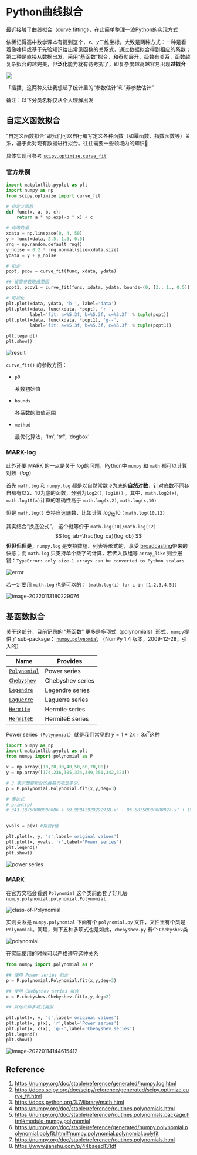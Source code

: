 # Python曲线拟合




最近接触了曲线拟合（[curve fitting](https://en.wikipedia.org/wiki/Curve_fitting)），在此简单整理一波Python的实现方式

<!--more-->

依稀记得高中数学课本有提到这个，$x$​​、$y$​​​​ 二维坐标。大致是两种方式：一种是看着像啥样或基于先验知识给出常见函数的关系式，通过数据拟合得到相应的系数；第二种是直接从数据出发，采用“基函数”拟合，和泰勒展开、级数有关系，函数越复杂拟合的越完美，但**泛化**能力就有待考究了，即复杂度越高越容易出现**过拟合**

![](https://upload.wikimedia.org/wikipedia/commons/a/a8/Regression_pic_assymetrique.gif)

「插播」这两种又让我想起了统计里的“参数估计”和“非参数估计”

备注：以下分类名称仅从个人理解出发

## 自定义函数拟合

“自定义函数拟合”即我们可以自行编写定义各种函数（如幂函数、指数函数等）关系，基于此对现有数据进行拟合。往往需要一些领域内的知识🤔

具体实现可参考 [`scipy.optimize.curve_fit`](https://docs.scipy.org/doc/scipy/reference/generated/scipy.optimize.curve_fit.html) 

### 官方示例

```python
import matplotlib.pyplot as plt
import numpy as np
from scipy.optimize import curve_fit

# 自定义函数
def func(x, a, b, c):
    return a * np.exp(-b * x) + c

# 构造数据
xdata = np.linspace(0, 4, 50)
y = func(xdata, 2.5, 1.3, 0.5)
rng = np.random.default_rng()
y_noise = 0.2 * rng.normal(size=xdata.size)
ydata = y + y_noise

# 拟合
popt, pcov = curve_fit(func, xdata, ydata)

## 设置参数取值范围
popt1, pcov1 = curve_fit(func, xdata, ydata, bounds=(0, [3., 1., 0.5]))

# 可视化
plt.plot(xdata, ydata, 'b-', label='data')
plt.plot(xdata, func(xdata, *popt), 'r-',
         label='fit: a=%5.3f, b=%5.3f, c=%5.3f' % tuple(popt))
plt.plot(xdata, func(xdata, *popt1), 'g--',
         label='fit: a=%5.3f, b=%5.3f, c=%5.3f' % tuple(popt1))

plt.legend()
plt.show()
```

![result](https://raw.githubusercontent.com/unclehuzi/pic/master/img/image-20220113162513531.png)

`curve_fit()` 的参数方面：

- `p0`

  系数初始值

- `bounds`

  各系数的取值范围 

- `method`

	最优化算法，'lm', 'trf', 'dogbox'

### MARK-log

此外还要 MARK 的一点是关于  $log$​ 的问题，Python中 `numpy` 和 `math` 都可以计算对数（$log$）

首先 `math.log`  和 `numpy.log` 都是以自然常数 $e$​​​ 为底的**自然对数**，针对底数不同各自都有以2、10为底的函数，分别为`log2()`, `log10()` 。其中，`math.log2(x)`, `math.log10(x)`计算的准确性高于 `math.log(x,2)`, `math.log(x,10)`

但是 `math.log()` 支持自选底数，比如计算 $log_{12}{10}$​​ ：`math.log(10,12)`

其实结合“换底公式”， 这个就等价于  `math.log(10)/math.log(12)`
$$
log_ab=\frac{log_ca}{log_cb}
$$
**但但但但是**，`numpy.log` 是支持数组、列表等形式的，享受 [broadcasting](https://numpy.org/doc/stable/user/basics.broadcasting.html)带来的快感；而 `math.log` 只支持单个数字的计算，若传入数组等 `array_like` 则会报错：`TypeError: only size-1 arrays can be converted to Python scalars`

![error](https://raw.githubusercontent.com/unclehuzi/pic/master/img/image-20220113175124951.png)

若一定要用 `math.log` 也是可以的： `[math.log(i) for i in [1,2,3,4,5]]`

![image-20220113180229076](https://raw.githubusercontent.com/unclehuzi/pic/master/img/image-20220113180229076.png)

## 基函数拟合

关于这部分，目前记录的 “基函数” 更多是多项式（polynomials）形式，`numpy`提供了 sub-package： [`numpy.polynomial`](https://numpy.org/doc/stable/reference/routines.polynomials.package.html#module-numpy.polynomial) （NumPy 1.4 版本，2009-12-28，引入的）

| **Name**                                                     | **Provides**     |
| ------------------------------------------------------------ | ---------------- |
| [`Polynomial`](https://numpy.org/doc/stable/reference/generated/numpy.polynomial.polynomial.Polynomial.html#numpy.polynomial.polynomial.Polynomial) | Power series     |
| [`Chebyshev`](https://numpy.org/doc/stable/reference/generated/numpy.polynomial.chebyshev.Chebyshev.html#numpy.polynomial.chebyshev.Chebyshev) | Chebyshev series |
| [`Legendre`](https://numpy.org/doc/stable/reference/generated/numpy.polynomial.legendre.Legendre.html#numpy.polynomial.legendre.Legendre) | Legendre series  |
| [`Laguerre`](https://numpy.org/doc/stable/reference/generated/numpy.polynomial.laguerre.Laguerre.html#numpy.polynomial.laguerre.Laguerre) | Laguerre series  |
| [`Hermite`](https://numpy.org/doc/stable/reference/generated/numpy.polynomial.hermite.Hermite.html#numpy.polynomial.hermite.Hermite) | Hermite series   |
| [`HermiteE`](https://numpy.org/doc/stable/reference/generated/numpy.polynomial.hermite_e.HermiteE.html#numpy.polynomial.hermite_e.HermiteE) | HermiteE series  |

Power series（[`Polynomial`](https://numpy.org/doc/stable/reference/generated/numpy.polynomial.polynomial.Polynomial.html#numpy.polynomial.polynomial.Polynomial)）就是我们常见的 $y=1+2x+3x^2$​ 这种

```python
import numpy as np
import matplotlib.pyplot as plt
from numpy import polynomial as P

x = np.array([10,20,30,40,50,60,70,80])
y = np.array([174,236,305,334,349,351,342,323])

# 3 表示想要拟合的最高次项是多少。
p = P.polynomial.Polynomial.fit(x,y,deg=3)

# 表达式
# print(p)
# 343.18750000000006 + 59.98042929292918·x¹ - 96.68750000000027·x² + 15.80744949494958·x³


yvals = p(x) #拟合y值

plt.plot(x, y, 's',label='original values')
plt.plot(x, yvals, 'r',label='Power series')
plt.legend()
plt.show()
```

![power series](https://raw.githubusercontent.com/unclehuzi/pic/master/img/image-20220114144138119.png)

### MARK

在官方文档会看到 `Polynomial` 这个类前面套了好几层`numpy.polynomial.polynomial.Polynomial`

![class-of-Polynomial](https://raw.githubusercontent.com/unclehuzi/pic/master/img/image-20220114140637878.png)

实则关系是 `numpy.polynomial` 下面有个 `polynomial.py` 文件，文件里有个类是 `Polynomial`。同理，剩下五种多项式也是如此，`chebyshev.py` 有个 `Chebyshev`类

![polynomial](https://raw.githubusercontent.com/unclehuzi/pic/master/img/image-20220114141225177.png)

在实际使用的时候可以严格遵守这种关系

```python
from numpy import polynomial as P

## 使用 Power series 拟合
p = P.polynomial.Polynomial.fit(x,y,deg=3)

## 使用 Chebyshev series 拟合
c = P.chebyshev.Chebyshev.fit(x,y,deg=2)

## 其他几种多项式类似

plt.plot(x, y, 's',label='original values')
plt.plot(x, p(x), 'r',label='Power series')
plt.plot(x, c(x), 'g--',label='Chebyshev series')
plt.legend()
plt.show()
```

![image-20220114144615412](https://raw.githubusercontent.com/unclehuzi/pic/master/img/image-20220114144615412.png)

## Reference

1. https://numpy.org/doc/stable/reference/generated/numpy.log.html
2. https://docs.scipy.org/doc/scipy/reference/generated/scipy.optimize.curve_fit.html
3. https://docs.python.org/3.7/library/math.html
4. https://numpy.org/doc/stable/reference/routines.polynomials.html
5. https://numpy.org/doc/stable/reference/routines.polynomials.package.html#module-numpy.polynomial
6. https://numpy.org/doc/stable/reference/generated/numpy.polynomial.polynomial.polyfit.html#numpy.polynomial.polynomial.polyfit
7. https://numpy.org/doc/stable/reference/routines.polynomials.html
8. https://www.jianshu.com/p/44baeed131df





<head> 
    <script defer src="https://use.fontawesome.com/releases/v5.0.13/js/all.js"></script> 
    <script defer src="https://use.fontawesome.com/releases/v5.0.13/js/v4-shims.js"></script> 
</head> 
<link rel="stylesheet" href="https://use.fontawesome.com/releases/v5.0.13/css/all.css">
